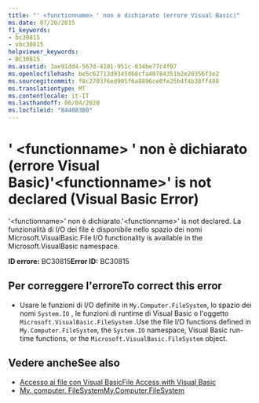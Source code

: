 ```yaml
---
title: "' <functionname> ' non è dichiarato (errore Visual Basic)"
ms.date: 07/20/2015
f1_keywords:
- bc30815
- vbc30815
helpviewer_keywords:
- BC30815
ms.assetid: 3ae91dd4-567d-4101-951c-834be77c4f07
ms.openlocfilehash: be5c62713d9345d68cfa40784351b2e20356f3e2
ms.sourcegitcommit: f8c270376ed905f6a8896ce0fe25b4f4b38ff498
ms.translationtype: MT
ms.contentlocale: it-IT
ms.lasthandoff: 06/04/2020
ms.locfileid: "84408380"
---
```

# <a name="functionname-is-not-declared-visual-basic-error"></a><span data-ttu-id="ff631-102">' \<functionname> ' non è dichiarato (errore Visual Basic)</span><span class="sxs-lookup"><span data-stu-id="ff631-102">'\<functionname>' is not declared (Visual Basic Error)</span></span>
<span data-ttu-id="ff631-103">'\<functionname>' non è dichiarato.</span><span class="sxs-lookup"><span data-stu-id="ff631-103">'\<functionname>' is not declared.</span></span> <span data-ttu-id="ff631-104">La funzionalità di I/O dei file è disponibile nello spazio dei nomi Microsoft.VisualBasic.</span><span class="sxs-lookup"><span data-stu-id="ff631-104">File I/O functionality is available in the Microsoft.VisualBasic namespace.</span></span>  
  
 <span data-ttu-id="ff631-105">**ID errore:** BC30815</span><span class="sxs-lookup"><span data-stu-id="ff631-105">**Error ID:** BC30815</span></span>  
  
## <a name="to-correct-this-error"></a><span data-ttu-id="ff631-106">Per correggere l'errore</span><span class="sxs-lookup"><span data-stu-id="ff631-106">To correct this error</span></span>  
  
- <span data-ttu-id="ff631-107">Usare le funzioni di I/O definite in `My.Computer.FileSystem`, lo spazio dei nomi `System.IO` , le funzioni di runtime di Visual Basic o l'oggetto `Microsoft.VisualBasic.FileSystem` .</span><span class="sxs-lookup"><span data-stu-id="ff631-107">Use the file I/O functions defined in `My.Computer.FileSystem`, the `System.IO` namespace, Visual Basic run-time functions, or the `Microsoft.VisualBasic.FileSystem` object.</span></span>  
  
## <a name="see-also"></a><span data-ttu-id="ff631-108">Vedere anche</span><span class="sxs-lookup"><span data-stu-id="ff631-108">See also</span></span>

- [<span data-ttu-id="ff631-109">Accesso ai file con Visual Basic</span><span class="sxs-lookup"><span data-stu-id="ff631-109">File Access with Visual Basic</span></span>](../developing-apps/programming/drives-directories-files/file-access.md)
- [<span data-ttu-id="ff631-110">My. computer. FileSystem</span><span class="sxs-lookup"><span data-stu-id="ff631-110">My.Computer.FileSystem</span></span>](xref:Microsoft.VisualBasic.FileIO.FileSystem)
